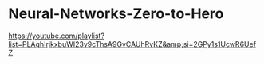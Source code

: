 # Neural-Networks-Zero-to-Hero
https://youtube.com/playlist?list=PLAqhIrjkxbuWI23v9cThsA9GvCAUhRvKZ&amp;si=2GPy1s1UcwR6UefZ
